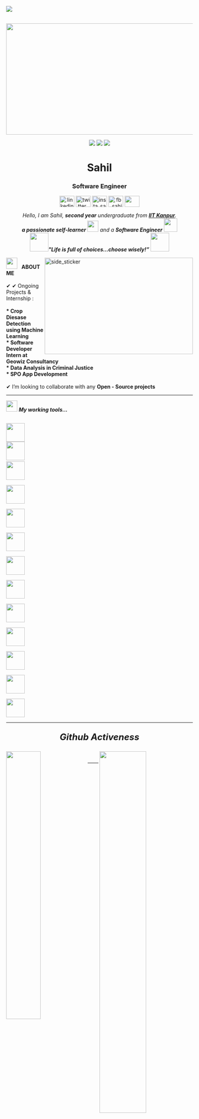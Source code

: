 ![](https://komarev.com/ghpvc/?username=SahilSunda)

<p align="center">
  &nbsp;<img src="https://s27389.pcdn.co/wp-content/uploads/2019/08/AdobeStock_244675452.jpeg" height="300" width="650"/>
</p>
<p align="center">
<img src="https://img.shields.io/badge/Age-19-blue" />
<img src="https://img.shields.io/badge/College-IIT%20Kanpur-blue" />
<img src="https://img.shields.io/badge/Lives-India-blue" />
</p>
<h1 align="center" > Sahil </h1>
<h3 align="center">Software Engineer</h3>
<p align="center">
<a href="https://www.linkedin.com/in/sahil-sunda/" target="blank"><img align="center" src="https://image.flaticon.com/icons/png/128/174/174857.png" alt="linkedin_sahil" height="30" width="40" /></a>
<a href="https://twitter.com/SahilSunda8" target="blank"><img align="center" src="https://upload.wikimedia.org/wikipedia/en/6/60/Twitter_Logo_as_of_2021.svg" alt="twitter_sahil" height="30" width="40" /></a>
<a href="https://www.instagram.com/sahil.sunda_1/" target="blank"><img align="center" src="https://image.flaticon.com/icons/png/128/174/174855.png" alt="insta_sahil" height="30" width="40" /></a>
<a href="https://www.facebook.com/profile.php?id=100013441119502" target="blank"><img align="center" src="https://upload.wikimedia.org/wikipedia/commons/5/51/Facebook_f_logo_%282019%29.svg" alt="fb_sahil" height="30" width="40" /></a>
 <a href = "mailto: sahilsundaiit@gmail.com"><img align="center" src="https://seeklogo.com/images/G/gmail-new-2020-logo-32DBE11BB4-seeklogo.com.png" height="30" width="40" /></a>
</p>
</p>
<p align="center">
  <em>
    Hello, I am Sahil, <b>second year</b> undergraduate from <a href="https://www.iitk.ac.in/"> <b>IIT Kanpur</b></a>. <br>
    <b>a passionate self-learner</b> <img src="https://github.com/TheDudeThatCode/TheDudeThatCode/blob/master/Assets/Developer.gif" width="30px"> and a <b>Software Engineer</b>&nbsp;<img src="https://github.com/TheDudeThatCode/TheDudeThatCode/blob/master/Assets/Designer.gif" width="36px">
  </em> <br>
  <img src="https://media.giphy.com/media/gH3LO09IOiZIqePwv9/giphy.gif" width="50" /><b><i align="center">"Life is full of choices…choose wisely!”</i></b> <img src="https://media.giphy.com/media/qjqUcgIyRjsl2/giphy.gif" width="50" />
</p>
<img align="right" width=400px height=260px alt="side_sticker" src="https://media.giphy.com/media/2dmiD02aM9zX3Gw2oS/giphy.gif" />

<img src="https://media.giphy.com/media/iY8CRBdQXODJSCERIr/giphy.gif" width="30px">&nbsp; <b>&nbsp;ABOUT ME</b>
<br><br>
✔ 
✔ Ongoing Projects & Internship : <br><b><br>* Crop Diesase Detection using Machine Learning <br>* Software Developer Intern at Geowiz Consultancy <br>* Data Analysis in Criminal Justice <br>* SPO App Development </b><br><br>
✔ I’m looking to collaborate with any **Open - Source projects**<hr>
 

<img src="https://media.giphy.com/media/iY8CRBdQXODJSCERIr/giphy.gif" width="30px">&nbsp;***My working tools...***
<p align="left">
  
  <code> <img height="50" src="https://upload.wikimedia.org/wikipedia/commons/1/18/C_Programming_Language.svg"> </code>
  <code><img height="50" src="https://upload.wikimedia.org/wikipedia/commons/f/f8/Python_logo_and_wordmark.svg"></code>
  <code> <img height="50" src="https://upload.wikimedia.org/wikipedia/commons/9/99/Unofficial_JavaScript_logo_2.svg"> </code>
  <code> <img height="50" src="https://upload.wikimedia.org/wikipedia/commons/d/d9/Node.js_logo.svg"> </code>
  <code> <img height="50" src="https://www.vectorlogo.zone/logos/w3_html5/w3_html5-ar21.svg"> </code>
  <code> <img height="50" src="https://upload.wikimedia.org/wikipedia/commons/d/d5/CSS3_logo_and_wordmark.svg"> </code>
  <code> <img height="50" src="https://www.vectorlogo.zone/logos/sqlite/sqlite-ar21.svg"> </code>
  <code> <img height="50" src="https://upload.wikimedia.org/wikipedia/commons/4/4e/Docker_%28container_engine%29_logo.svg"> </code>
  <code> <img height="50" src="https://www.vectorlogo.zone/logos/kubernetes/kubernetes-ar21.svg"> </code>
  <code> <img height="50" src="https://www.vectorlogo.zone/logos/reactjs/reactjs-ar21.svg"> </code>
  <code> <img height="50" src="https://upload.wikimedia.org/wikipedia/commons/6/64/Expressjs.png"> </code>
  <code> <img height="50" src="https://upload.wikimedia.org/wikipedia/commons/thumb/e/ed/Pandas_logo.svg/768px-Pandas_logo.svg.png"> </code>
  <code> <img height="50" src="https://www.vectorlogo.zone/logos/numpy/numpy-ar21.svg"> </code>
  <hr>
<p align="center" style="font-size: x-large;"><i><b>Github Activeness</b></i></p>
<p><img align="left" src="https://github-readme-stats.vercel.app/api/top-langs?username=SahilSunda&show_icons=true&locale=en&layout=compact&theme=chartreuse-dark" alt=""  width="43%" /></p>
<p>&nbsp;<img align="right" src="https://github-readme-stats.vercel.app/api?username=SahilSunda&show_icons=true&locale=en&theme=chartreuse-dark" alt="" width="50%" /></p>
<hr>
<p><img src="https://github-readme-stats.vercel.app/api/wakatime?username=SahilSunda" alt="" width="70%"/></p>
<hr>
<div>
  <p align="center" style="font-size: x-large;"><img src="https://media.giphy.com/media/QaMcXSekUWx7aogAUr/giphy.gif" width="40" />&nbsp;Github Profile Trophies</p><br>
  <img src="https://github-profile-trophy.vercel.app/?username=SahilSunda&theme=juicyfresh&no-bg=true" width="1000px"/>
</div>
<br>
Ask me anything <a href="https://github.com/SahilSunda/Sahil/issues"><b>here</b></a>
